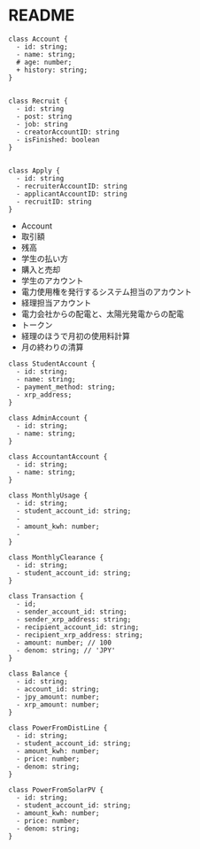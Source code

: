 # README

```plantuml
class Account {
  - id: string;
  - name: string;
  # age: number;
  + history: string;
}

```

```plantuml

class Recruit {
  - id: string
  - post: string
  - job: string
  - creatorAccountID: string
  - isFinished: boolean
}

```

```plantuml

class Apply {
  - id: string
  - recruiterAccountID: string
  - applicantAccountID: string
  - recruitID: string
}
```

- Account
- 取引額
- 残高
- 学生の払い方
- 購入と売却
- 学生のアカウント
- 電力使用権を発行するシステム担当のアカウント
- 経理担当アカウント
- 電力会社からの配電と、太陽光発電からの配電
- トークン
- 経理のほうで月初の使用料計算
- 月の終わりの清算

```plantuml
class StudentAccount {
  - id: string;
  - name: string;
  - payment_method: string;
  - xrp_address;
}
```

```plantuml
class AdminAccount {
  - id: string;
  - name: string;
}
```

```plantuml
class AccountantAccount {
  - id: string;
  - name: string;
}
```

```plantuml
class MonthlyUsage {
  - id: string;
  - student_account_id: string;
  - 
  - amount_kwh: number;
  - 
}
```

```plantuml
class MonthlyClearance {
  - id: string;
  - student_account_id: string;
}
```

```plantuml
class Transaction {
  - id;
  - sender_account_id: string;
  - sender_xrp_address: string;
  - recipient_account_id: string;
  - recipient_xrp_address: string;
  - amount: number; // 100
  - denom: string; // 'JPY'
}
```

```plantuml
class Balance {
  - id: string;
  - account_id: string;
  - jpy_amount: number;
  - xrp_amount: number;
}

```

```plantuml
class PowerFromDistLine {
  - id: string;
  - student_account_id: string;
  - amount_kwh: number;
  - price: number;
  - denom: string;
}
```

```plantuml
class PowerFromSolarPV {
  - id: string;
  - student_account_id: string;
  - amount_kwh: number;
  - price: number;
  - denom: string;
}
```
